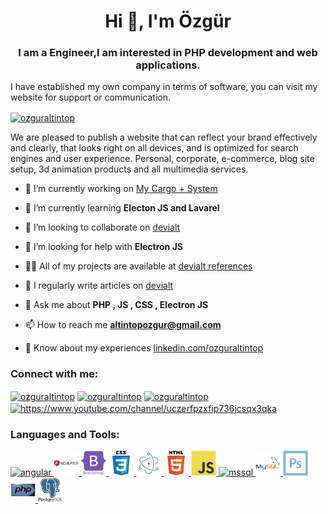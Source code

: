 <h1 align="center">Hi 👋, I'm Özgür</h1>
<h3 align="center">I am a Engineer,I am interested in PHP development and web applications.</h3>

I have established my own company in terms of software, you can visit my website for support or communication.

<a href="https://devialt.com/" target="blank"><img align="center" src="https://devialt.com/en/images/devialt-logo.png" alt="ozguraltintop" style="width:100px" /></a>



We are pleased to publish a website that can reflect your brand effectively and clearly,
that looks right on all devices, and is optimized for search engines and user experience.
Personal, corporate, e-commerce, blog site setup, 3d animation products and all multimedia services.

- 🔭 I’m currently working on [My Cargo + System](turkeycargo.com.tr/my-cargo)

- 🌱 I’m currently learning **Electon JS and Lavarel**

- 👯 I’m looking to collaborate on <a href="https://www.devialt.com">devialt</a>

- 🤝 I’m looking for help with **Electron JS**

- 👨‍💻 All of my projects are available at <a href="https://www.devialt.com/reference">devialt references</a>

- 📝 I regularly write articles on <a href="https://www.devialt.com">devialt</a>

- 💬 Ask me about **PHP , JS , CSS , Electron JS**

- 📫 How to reach me **altintopozgur@gmail.com**

- 📄 Know about my experiences [linkedin.com/ozguraltintop](linkedin.com/ozguraltintop)

<h3 align="left">Connect with me:</h3>
<p align="left">
<a href="https://linkedin.com/in/ozguraltintop" target="blank"><img align="center" src="https://raw.githubusercontent.com/rahuldkjain/github-profile-readme-generator/master/src/images/icons/Social/linked-in-alt.svg" alt="ozguraltintop" height="30" width="40" /></a>
<a href="https://instagram.com/ozguraltintop" target="blank"><img align="center" src="https://raw.githubusercontent.com/rahuldkjain/github-profile-readme-generator/master/src/images/icons/Social/instagram.svg" alt="ozguraltintop" height="30" width="40" /></a>
<a href="https://medium.com/ozguraltintop" target="blank"><img align="center" src="https://raw.githubusercontent.com/rahuldkjain/github-profile-readme-generator/master/src/images/icons/Social/medium.svg" alt="ozguraltintop" height="30" width="40" /></a>
<a href="https://www.youtube.com/channel/uczerfpzxfip736jcsqx3qka" target="blank"><img align="center" src="https://raw.githubusercontent.com/rahuldkjain/github-profile-readme-generator/master/src/images/icons/Social/youtube.svg" alt="https://www.youtube.com/channel/uczerfpzxfip736jcsqx3qka" height="30" width="40" /></a>
</p>

<h3 align="left">Languages and Tools:</h3>
<p align="left"> <a href="https://angular.io" target="_blank" rel="noreferrer"> <img src="https://angular.io/assets/images/logos/angular/angular.svg" alt="angular" width="40" height="40"/> </a> <a href="https://angular.io" target="_blank" rel="noreferrer"> <img src="https://raw.githubusercontent.com/devicons/devicon/master/icons/angularjs/angularjs-original-wordmark.svg" alt="angularjs" width="40" height="40"/> </a> <a href="https://getbootstrap.com" target="_blank" rel="noreferrer"> <img src="https://raw.githubusercontent.com/devicons/devicon/master/icons/bootstrap/bootstrap-plain-wordmark.svg" alt="bootstrap" width="40" height="40"/> </a> <a href="https://www.w3schools.com/css/" target="_blank" rel="noreferrer"> <img src="https://raw.githubusercontent.com/devicons/devicon/master/icons/css3/css3-original-wordmark.svg" alt="css3" width="40" height="40"/> </a> <a href="https://www.electronjs.org" target="_blank" rel="noreferrer"> <img src="https://raw.githubusercontent.com/devicons/devicon/master/icons/electron/electron-original.svg" alt="electron" width="40" height="40"/> </a> <a href="https://www.w3.org/html/" target="_blank" rel="noreferrer"> <img src="https://raw.githubusercontent.com/devicons/devicon/master/icons/html5/html5-original-wordmark.svg" alt="html5" width="40" height="40"/> </a> <a href="https://developer.mozilla.org/en-US/docs/Web/JavaScript" target="_blank" rel="noreferrer"> <img src="https://raw.githubusercontent.com/devicons/devicon/master/icons/javascript/javascript-original.svg" alt="javascript" width="40" height="40"/> </a> <a href="https://www.microsoft.com/en-us/sql-server" target="_blank" rel="noreferrer"> <img src="https://www.svgrepo.com/show/303229/microsoft-sql-server-logo.svg" alt="mssql" width="40" height="40"/> </a> <a href="https://www.mysql.com/" target="_blank" rel="noreferrer"> <img src="https://raw.githubusercontent.com/devicons/devicon/master/icons/mysql/mysql-original-wordmark.svg" alt="mysql" width="40" height="40"/> </a> <a href="https://www.photoshop.com/en" target="_blank" rel="noreferrer"> <img src="https://raw.githubusercontent.com/devicons/devicon/master/icons/photoshop/photoshop-line.svg" alt="photoshop" width="40" height="40"/> </a> <a href="https://www.php.net" target="_blank" rel="noreferrer"> <img src="https://raw.githubusercontent.com/devicons/devicon/master/icons/php/php-original.svg" alt="php" width="40" height="40"/> </a> <a href="https://www.postgresql.org" target="_blank" rel="noreferrer"> <img src="https://raw.githubusercontent.com/devicons/devicon/master/icons/postgresql/postgresql-original-wordmark.svg" alt="postgresql" width="40" height="40"/> </a> </p>

